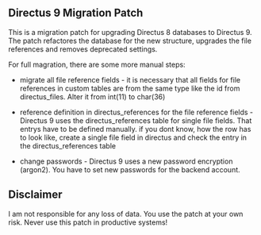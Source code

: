## Directus 9 Migration Patch

This is a migration patch for upgrading Directus 8 databases to Directus 9. The patch refactores the database for the new structure, upgrades the file references and removes deprecated settings.

For full magration, there are some more manual steps:

* migrate all file reference fields - it is necessary that all fields for file references in custom tables are from the same type like the id from directus_files. Alter it from int(11) to char(36)

* reference definition in directus_references for the file reference fields - Directus 9 uses the directus_references table for single file fields. That entrys have to be defined manually. if you dont know, how the row has to look like, create a single file field in directus and check the entry in the directus_references table

* change passwords - Directus 9 uses a new password encryption (argon2). You have to set new passwords for the backend account.

## Disclaimer

I am not responsible for any loss of data. You use the patch at your own risk. Never use this patch in productive systems!